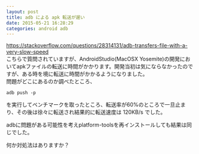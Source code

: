 ```yaml
---
layout: post
title: adb による apk 転送が遅い
date: 2015-05-21 16:28:29
categories: android adb
---
```

<p><a href="https://stackoverflow.com/questions/28314131/adb-transfers-file-with-a-very-slow-speed">https://stackoverflow.com/questions/28314131/adb-transfers-file-with-a-very-slow-speed</a><br>
こちらで質問されていますが、AndroidStudio(MacOSX Yosemite)の開発においてapkファイルの転送に時間がかかります。開発当初は気にならなかったのですが、ある時を境に転送に時間がかかるようになりました。<br>
問題がどこにあるのか調べたところ、</p>

```
adb push -p
```

<p>を実行してベンチマークを取ったところ、転送率が60%のところで一旦止まり、その後は徐々に転送され結果的に転送速度は 120KB/s でした。</p>

<p>adbに問題がある可能性を考えplatform-toolsを再インストールしても結果は同じでした。</p>

<p>何か対処法はありますか？</p>

